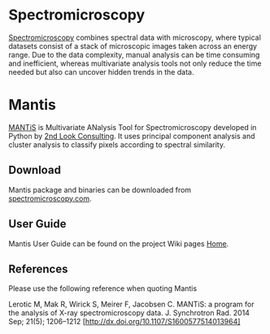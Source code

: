 # Spectromicroscopy #
[Spectromicroscopy](http://spectromicroscopy.com) combines spectral data with microscopy,
where typical datasets consist of a stack of microscopic images
taken across an energy range. Due to the data complexity, manual analysis 
can be time consuming and inefficient, whereas multivariate analysis tools 
not only reduce the time needed but also can uncover hidden trends in the data.

# Mantis #
[MANTiS](http://spectromicroscopy.com) is Multivariate ANalysis Tool for Spectromicroscopy developed in Python by [2nd Look Consulting](http://2ndlookconsulting.com). It uses principal component analysis and cluster analysis to classify pixels according to spectral similarity.

## Download ##
Mantis package and binaries can be downloaded from 
[spectromicroscopy.com](http://spectromicroscopy.com).

## User Guide ##
Mantis User Guide can be found on the project Wiki pages [Home](https://github.com/mlerotic/spectromicroscopy/wiki).

## References ##

Please use the following reference when quoting Mantis

Lerotic M, Mak R, Wirick S, Meirer F, Jacobsen C. MANTiS: a program for the analysis of X-ray spectromicroscopy data. J. Synchrotron Rad. 2014 Sep; 21(5); 1206–1212 [http://dx.doi.org/10.1107/S1600577514013964]